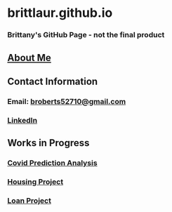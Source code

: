 # brittlaur.github.io

### Brittany's GitHub Page - not the final product

## <a href="https://brittlaur.github.io/about-me.html">About Me</a>

## Contact Information
### Email: broberts52710@gmail.com
### <a href="https://www.linkedin.com/in/brittany-roberts-699905ba/">LinkedIn</a>

## Works in Progress

### <a href="https://brittlaur.github.io/covid-prediction-project.html">Covid Prediction Analysis</a>
### <a href="https://github.com/brittlaur/dsc450-Housing-Project">Housing Project</a>
### <a href="https://github.com/brittlaur/brittlaur.github.io/blob/main/loan.html">Loan Project</a>
